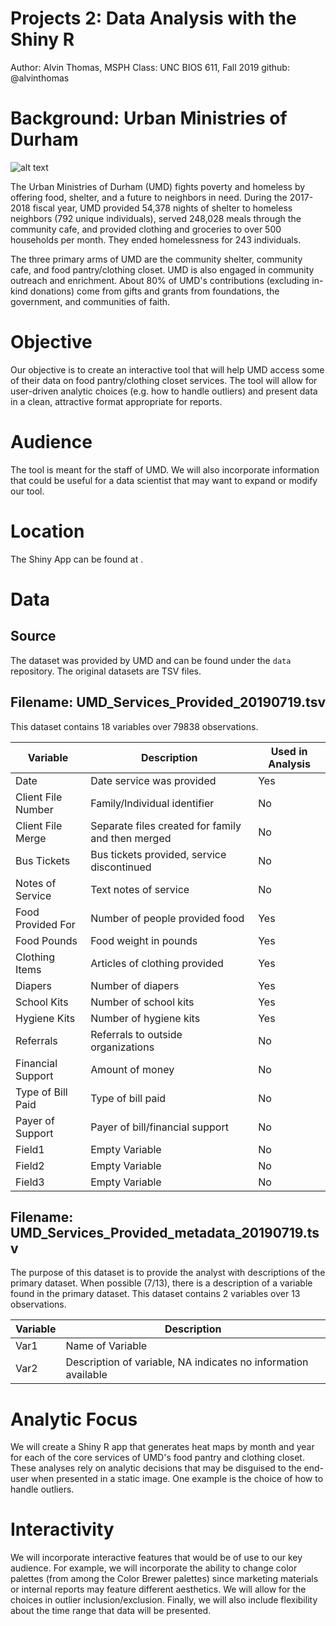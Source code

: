 # Projects 2: Data Analysis with the Shiny R
Author: Alvin Thomas, MSPH
Class: UNC BIOS 611, Fall 2019
github: @alvinthomas

# Background: Urban Ministries of Durham
![alt text](http://www.umdurham.org/assets/images/logo-new1.png "Urban Ministries Logo")

The Urban Ministries of Durham (UMD) fights poverty and homeless by offering food, shelter, and a future to neighbors in need. During the 2017-2018 fiscal year, UMD provided 54,378 nights of shelter to homeless neighbors (792 unique individuals), served 248,028 meals through the community cafe, and provided clothing and groceries to over 500 households per month. They ended homelessness for 243 individuals.

The three primary arms of UMD are the community shelter, community cafe, and food pantry/clothing closet. UMD is also engaged in community outreach and enrichment. About 80% of UMD's contributions (excluding in-kind donations) come from gifts and grants from foundations, the government, and communities of faith.

# Objective

Our objective is to create an interactive tool that will help UMD access some of their data on food pantry/clothing closet services. The tool will allow for user-driven analytic choices (e.g. how to handle outliers) and present data in a clean, attractive format appropriate for reports.

# Audience

The tool is meant for the staff of UMD. We will also incorporate information that could be useful for a data scientist that may want to expand or modify our tool.

# Location

The Shiny App can be found at [](https://alvinthomas.shinyapps.io/project_2/).

# Data

## Source

The dataset was provided by UMD and can be found under the `data` repository. The original datasets are TSV files.

## Filename: UMD_Services_Provided_20190719.tsv

This dataset contains 18 variables over 79838 observations.

Variable | Description | Used in Analysis
---|---|---
Date | Date service was provided | Yes
Client File Number | Family/Individual identifier | No
Client File Merge | Separate files created for family and then merged | No
Bus Tickets | Bus tickets provided, service discontinued | No
Notes of Service | Text notes of service | No
Food Provided For | Number of people provided food | Yes
Food Pounds | Food weight in pounds | Yes
Clothing Items | Articles of clothing provided | Yes
Diapers | Number of diapers | Yes
School Kits | Number of school kits | Yes
Hygiene Kits | Number of hygiene kits | Yes
Referrals | Referrals to outside organizations | No
Financial Support | Amount of money | No
Type of Bill Paid | Type of bill paid | No
Payer of Support | Payer of bill/financial support | No
Field1 | Empty Variable | No
Field2 | Empty Variable | No
Field3 | Empty Variable | No

## Filename: UMD_Services_Provided_metadata_20190719.tsv

The purpose of this dataset is to provide the analyst with descriptions of the primary dataset. When possible (7/13), there is a description of a variable found in the primary dataset. This dataset contains 2 variables over 13 observations.

Variable | Description
---|---
Var1 | Name of Variable
Var2 | Description of variable, NA indicates no information available

# Analytic Focus

We will create a Shiny R app that generates heat maps by month and year for each of the core services of UMD's food pantry and clothing closet. These analyses rely on analytic decisions that may be disguised to the end-user when presented in a static image. One example is the choice of how to handle outliers.

# Interactivity

We will incorporate interactive features that would be of use to our key audience. For example, we will incorporate the ability to change color palettes (from among the Color Brewer palettes) since marketing materials or internal reports may feature different aesthetics. We will allow for the choices in outlier inclusion/exclusion. Finally, we will also include flexibility about the time range that data will be presented.
